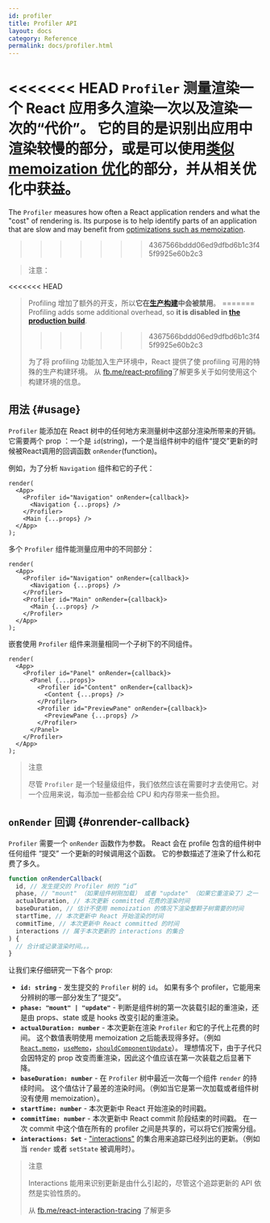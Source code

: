 ```yaml
---
id: profiler
title: Profiler API
layout: docs
category: Reference
permalink: docs/profiler.html
---
```


<<<<<<< HEAD
`Profiler` 测量渲染一个 React 应用多久渲染一次以及渲染一次的“代价”。
它的目的是识别出应用中渲染较慢的部分，或是可以使用[类似 memoization 优化](/docs/hooks-faq.html#how-to-memoize-calculations)的部分，并从相关优化中获益。
=======
The `Profiler` measures how often a React application renders and what the "cost" of rendering is.
Its purpose is to help identify parts of an application that are slow and may benefit from [optimizations such as memoization](/docs/hooks-faq.html#how-to-memoize-calculations).
>>>>>>> 4367566bddd06ed9dfbd6b1c3f45f9925e60b2c3

> 注意：
>
<<<<<<< HEAD
> Profiling 增加了额外的开支，所以**它在[生产构建](/docs/optimizing-performance.html#use-the-production-build)中会被禁用**。
=======
> Profiling adds some additional overhead, so **it is disabled in [the production build](/docs/optimizing-performance.html#use-the-production-build)**.
>>>>>>> 4367566bddd06ed9dfbd6b1c3f45f9925e60b2c3
>
> 为了将 profiling 功能加入生产环境中，React 提供了使 profiling 可用的特殊的生产构建环境。
> 从 [fb.me/react-profiling](https://fb.me/react-profiling)了解更多关于如何使用这个构建环境的信息。

## 用法 {#usage}

`Profiler` 能添加在 React 树中的任何地方来测量树中这部分渲染所带来的开销。
它需要两个 prop ：一个是 `id`(string)，一个是当组件树中的组件“提交”更新的时候被React调用的回调函数 `onRender`(function)。

例如，为了分析 `Navigation` 组件和它的子代：

```js{3}
render(
  <App>
    <Profiler id="Navigation" onRender={callback}>
      <Navigation {...props} />
    </Profiler>
    <Main {...props} />
  </App>
);
```

多个 `Profiler` 组件能测量应用中的不同部分：
```js{3,6}
render(
  <App>
    <Profiler id="Navigation" onRender={callback}>
      <Navigation {...props} />
    </Profiler>
    <Profiler id="Main" onRender={callback}>
      <Main {...props} />
    </Profiler>
  </App>
);
```

嵌套使用 `Profiler` 组件来测量相同一个子树下的不同组件。
```js{2,6,8}
render(
  <App>
    <Profiler id="Panel" onRender={callback}>
      <Panel {...props}>
        <Profiler id="Content" onRender={callback}>
          <Content {...props} />
        </Profiler>
        <Profiler id="PreviewPane" onRender={callback}>
          <PreviewPane {...props} />
        </Profiler>
      </Panel>
    </Profiler>
  </App>
);
```

> 注意
>
> 尽管 `Profiler` 是一个轻量级组件，我们依然应该在需要时才去使用它。对一个应用来说，每添加一些都会给 CPU 和内存带来一些负担。

## `onRender` 回调 {#onrender-callback}

`Profiler` 需要一个 `onRender` 函数作为参数。
React 会在 profile 包含的组件树中任何组件 “提交” 一个更新的时候调用这个函数。
它的参数描述了渲染了什么和花费了多久。

```js
function onRenderCallback(
  id, // 发生提交的 Profiler 树的 “id”
  phase, // "mount" （如果组件树刚加载） 或者 "update" （如果它重渲染了）之一
  actualDuration, // 本次更新 committed 花费的渲染时间
  baseDuration, // 估计不使用 memoization 的情况下渲染整颗子树需要的时间
  startTime, // 本次更新中 React 开始渲染的时间
  commitTime, // 本次更新中 React committed 的时间
  interactions // 属于本次更新的 interactions 的集合
) {
  // 合计或记录渲染时间。。。
}
```

让我们来仔细研究一下各个 prop:

* **`id: string`** - 
发生提交的 `Profiler` 树的 `id`。
如果有多个 profiler，它能用来分辨树的哪一部分发生了“提交”。
* **`phase: "mount" | "update"`** -
判断是组件树的第一次装载引起的重渲染，还是由 props、state 或是 hooks 改变引起的重渲染。
* **`actualDuration: number`** -
本次更新在渲染 `Profiler` 和它的子代上花费的时间。
这个数值表明使用 memoization 之后能表现得多好。（例如 [`React.memo`](/docs/react-api.html#reactmemo)，[`useMemo`](/docs/hooks-reference.html#usememo)，[`shouldComponentUpdate`](/docs/hooks-faq.html#how-do-i-implement-shouldcomponentupdate)）。
理想情况下，由于子代只会因特定的 prop 改变而重渲染，因此这个值应该在第一次装载之后显著下降。
* **`baseDuration: number`** -
在 `Profiler` 树中最近一次每一个组件 `render` 的持续时间。
这个值估计了最差的渲染时间。（例如当它是第一次加载或者组件树没有使用 memoization）。
* **`startTime: number`** -
本次更新中 React 开始渲染的时间戳。
* **`commitTime: number`** -
本次更新中 React commit 阶段结束的时间戳。
在一次 commit 中这个值在所有的 profiler 之间是共享的，可以将它们按需分组。
* **`interactions: Set`** -
["interactions"](https://fb.me/react-interaction-tracing) 的集合用来追踪已经列出的更新。（例如当 `render` 或者 `setState` 被调用时）。

> 注意
>
> Interactions 能用来识别更新是由什么引起的，尽管这个追踪更新的 API 依然是实验性质的。
>
> 从 [fb.me/react-interaction-tracing](https://fb.me/react-interaction-tracing) 了解更多
